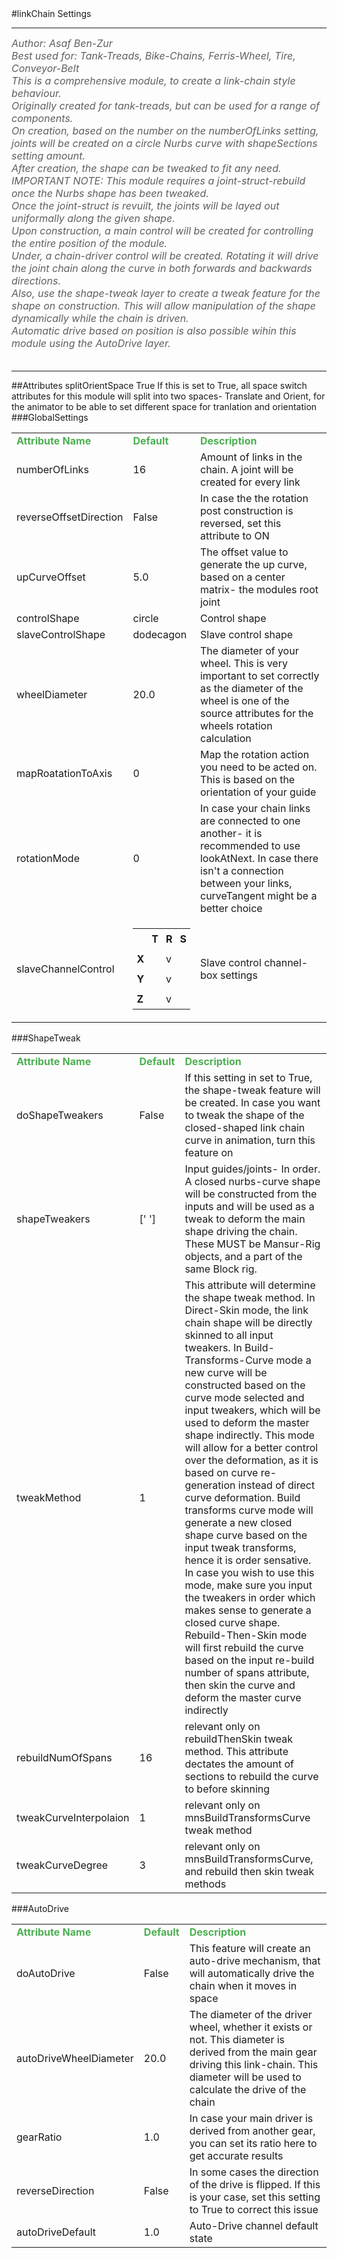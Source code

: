 <body>
#linkChain Settings
<hr width = 100%>
<font color = #5f5f5f size = 3pt>
<i>
Author: Asaf Ben-Zur <br>
Best used for: Tank-Treads, Bike-Chains, Ferris-Wheel, Tire, Conveyor-Belt <br>
This is a comprehensive module, to create a link-chain style behaviour. <br>
Originally created for tank-treads, but can be used for a range of components. <br>
On creation, based on the number on the numberOfLinks setting, joints will be created on a circle Nurbs curve with shapeSections setting amount. <br>
After creation, the shape can be tweaked to fit any need.  <br>
IMPORTANT NOTE: This module requires a joint-struct-rebuild once the Nurbs shape has been tweaked. <br>
Once the joint-struct is revuilt, the joints will be layed out uniformally along the given shape. <br>
Upon construction, a main control will be created for controlling the entire position of the module. <br>
Under, a chain-driver control will be created. Rotating it will drive the joint chain along the curve in both forwards and backwards directions. <br>
Also, use the shape-tweak layer to create a tweak feature for the shape on construction. This will allow manipulation of the shape dynamically while the chain is driven. <br>
Automatic drive based on position is also possible wihin this module using the AutoDrive layer. <br>
</i>
<br>
</font>
<hr width = 100%>
##Attributes
<tr><td>splitOrientSpace</td>
<td>True</td>
<td>If this is set to True, all space switch attributes for this module will split into two spaces- Translate and Orient, for the animator to be able to set different space for tranlation and orientation</td></tr>
</table></font>
###GlobalSettings
<table><tr><td><b><font size = 3pt color = #4caf50>Attribute Name</td><td><font color = #4caf50><b>Default</td><td><font color = #4caf50><b>Description</td></tr>
<tr><td>numberOfLinks</td>
<td>16</td>
<td>Amount of links in the chain. A joint will be created for every link</td></tr>
<tr><td>reverseOffsetDirection</td>
<td>False</td>
<td>In case the the rotation post construction is reversed, set this attribute to ON</td></tr>
<tr><td>upCurveOffset</td>
<td>5.0</td>
<td>The offset value to generate the up curve, based on a center matrix- the modules root joint</td></tr>
<tr><td>controlShape</td>
<td>circle</td>
<td>Control shape</td></tr>
<tr><td>slaveControlShape</td>
<td>dodecagon</td>
<td>Slave control shape</td></tr>
<tr><td>wheelDiameter</td>
<td>20.0</td>
<td>The diameter of your wheel. This is very important to set correctly as the diameter of the wheel is one of the source attributes for the wheels rotation calculation</td></tr>
<tr><td>mapRoatationToAxis</td>
<td>0</td>
<td>Map the rotation action you need to be acted on. This is based on the orientation of your guide</td></tr>
<tr><td>rotationMode</td>
<td>0</td>
<td>In case your chain links are connected to one another- it is recommended to use lookAtNext. In case there isn't a connection between your links, curveTangent might be a better choice</td></tr>
<tr><td>slaveChannelControl</td>
<td>
<font size = 2pt>
<table><tr><td style="padding:6px"></td>
<td style="padding:6px"><b>T</b></td>
<td style="padding:6px"><b>R</b></td>
<td style="padding:6px"><b>S</b></td>
</tr>
<tr><td style="padding:6px"><b>X</b></td>
<td style="padding:6px"></td>
<td style="padding:6px">v</td>
<td style="padding:6px"></td>
</tr>
<tr><td style="padding:6px"><b>Y</b></td>
<td style="padding:6px"></td>
<td style="padding:6px">v</td>
<td style="padding:6px"></td>
</tr>
<tr><td style="padding:6px"><b>Z</b></td>
<td style="padding:6px"></td>
<td style="padding:6px">v</td>
<td style="padding:6px"></td>
</tr>
</table>
</font>
</td>
<td>Slave control channel-box settings</td></tr>
</table></font>
###ShapeTweak
<table><tr><td><b><font size = 3pt color = #4caf50>Attribute Name</td><td><font color = #4caf50><b>Default</td><td><font color = #4caf50><b>Description</td></tr>
<tr><td>doShapeTweakers</td>
<td>False</td>
<td>If this setting in set to True, the shape-tweak feature will be created. In case you want to tweak the shape of the closed-shaped link chain curve in animation, turn this feature on</td></tr>
<tr><td>shapeTweakers</td>
<td>[' ']</td>
<td>Input guides/joints- In order. A closed nurbs-curve shape will be constructed from the inputs and will be used as a tweak to deform the main shape driving the chain. These MUST be Mansur-Rig objects, and a part of the same Block rig.</td></tr>
<tr><td>tweakMethod</td>
<td>1</td>
<td>This attribute will determine the shape tweak method. In Direct-Skin mode, the link chain shape will be directly skinned to all input tweakers. In Build-Transforms-Curve mode a new curve will be constructed based on the curve mode selected and input tweakers, which will be used to deform the master shape indirectly. This mode will allow for a better control over the deformation, as it is based on curve re-generation instead of direct curve deformation. Build transforms curve mode will generate a new closed shape curve based on the input tweak transforms, hence it is order sensative. In case you wish to use this mode, make sure you input the tweakers in order which makes sense to generate a closed curve shape. Rebuild-Then-Skin mode will first rebuild the curve based on the input re-build number of spans attribute, then skin the curve and deform the master curve indirectly</td></tr>
<tr><td>rebuildNumOfSpans</td>
<td>16</td>
<td>relevant only on rebuildThenSkin tweak method. This attribute dectates the amount of sections to rebuild the curve to before skinning</td></tr>
<tr><td>tweakCurveInterpolaion</td>
<td>1</td>
<td>relevant only on mnsBuildTransformsCurve tweak method</td></tr>
<tr><td>tweakCurveDegree</td>
<td>3</td>
<td>relevant only on mnsBuildTransformsCurve, and rebuild then skin tweak methods</td></tr>
</table></font>
###AutoDrive
<table><tr><td><b><font size = 3pt color = #4caf50>Attribute Name</td><td><font color = #4caf50><b>Default</td><td><font color = #4caf50><b>Description</td></tr>
<tr><td>doAutoDrive</td>
<td>False</td>
<td>This feature will create an auto-drive mechanism, that will automatically drive the chain when it moves in space</td></tr>
<tr><td>autoDriveWheelDiameter</td>
<td>20.0</td>
<td>The diameter of the driver wheel, whether it exists or not. This diameter is derived from the main gear driving this link-chain. This diameter will be used to calculate the drive of the chain</td></tr>
<tr><td>gearRatio</td>
<td>1.0</td>
<td>In case your main driver is derived from another gear, you can set its ratio here to get accurate results</td></tr>
<tr><td>reverseDirection</td>
<td>False</td>
<td>In some cases the direction of the drive is flipped. If this is your case, set this setting to True to correct this issue</td></tr>
<tr><td>autoDriveDefault</td>
<td>1.0</td>
<td>Auto-Drive channel default state</td></tr>
</table></font>
